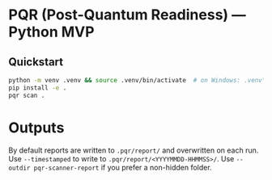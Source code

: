 # PQR (Post-Quantum Readiness) — Python MVP

## Quickstart
```bash
python -m venv .venv && source .venv/bin/activate  # on Windows: .venv\Scripts\activate
pip install -e .
pqr scan .
```

# Outputs
By default reports are written to `.pqr/report/` and overwritten on each run.
Use `--timestamped` to write to `.pqr/report/<YYYYMMDD-HHMMSS>/`.
Use `--outdir pqr-scanner-report` if you prefer a non-hidden folder.